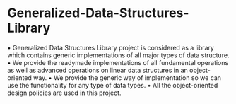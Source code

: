 # Generalized-Data-Structures-Library
• Generalized Data Structures Library project is considered as a library which contains generic implementations of all major types of data structure.
• We provide the readymade implementations of all fundamental operations as well as advanced operations
on linear data structures in an object-oriented way.
• We provide the generic way of implementation so we can use the functionality for any type of data types.
• All the object-oriented design policies are used in this project.
